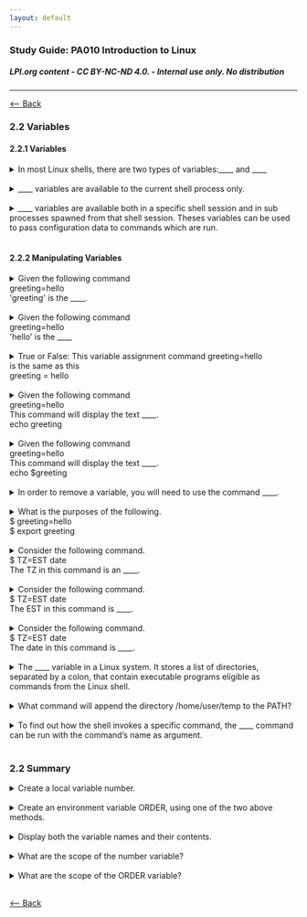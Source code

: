 ```yaml
---
layout: default
---
```

### Study Guide: PA010 Introduction to Linux 
##### *LPI.org content  - CC BY-NC-ND 4.0. - Internal use only. No distribution*
---

[<-- Back](./)

### 2.2 Variables

#### 2.2.1 Variables
<details>
<summary>In most Linux shells, there are two types of variables:____ and ____
</summary>
Local variables<br>
Environment variables
</details>
<br>

<details>
<summary>____ variables are available to the current shell process only.
</summary>
Local
</details>
<br>

<details>
<summary>____ variables  are  available  both  in  a  specific  shell  session  and  in  sub  processes  spawned from  that  shell  session.  Theses  variables  can  be  used  to  pass  configuration  data  to  commands which are run.
</summary>
Environment
</details>
<br>

#### 2.2.2 Manipulating Variables

<details>
<summary>Given the following command<br>
greeting=hello<br>
'greeting' is the ____.
</summary>
variable name
</details>
<br>

<details>
<summary>Given the following command<br>
greeting=hello<br>
'hello' is the ____
</summary>
variable's value
</details>
<br>

<details>
<summary>True or False: This variable assignment command
greeting=hello<br>
is the same as this<br>
greeting = hello<br>
</summary>
False - Don’t put any space before or after the = operator
</details>
<br>

<details>
<summary>Given the following command<br>
greeting=hello<br>
This command will display the text ____.<br>
echo greeting<br> 
</summary>
greeting
</details>
<br>

<details>
<summary>Given the following command<br>
greeting=hello<br>
This command will display the text ____.<br>
echo $greeting<br> 
</summary>
hello
</details>
<br>

<details>
<summary>In order to remove a variable, you will need to use the command ____.
</summary>
unset
</details>
<br>



<details>
<summary>What is the purposes of the following.<br>
$ greeting=hello<br>
$ export greeting<br>
</summary>
The makes  the greeting variable  available  to  subprocesses by turning it  from  a  local  into  an  environment  variable.
</details>
<br>

<details>
<summary>Consider the following command.<br>
$ TZ=EST date<br>
The TZ in this command is an ____.
</summary>
environment variable
</details>
<br>

<details>
<summary>Consider the following command.<br>
$ TZ=EST date<br>
The EST in this command is ____.
</summary>
The value (eastern standard time) that is assigned to the TZ environment variable
</details>
<br>

<details>
<summary>Consider the following command.<br>
$ TZ=EST date<br>
The date in this command is ____.
</summary>
The date command that uses the TZ environment variable when displaying the time.
</details>
<br>

<details>
<summary>The ____ variable in a Linux system. It stores
a list of directories, separated by a colon, that contain executable programs eligible as commands from the Linux shell.
</summary>
PATH
</details>
<br>

<details>
<summary>What command will append the directory /home/user/temp to the PATH?
</summary>
PATH=$PATH:/home/user/temp
</details>
<br>

<details>
<summary>To  find  out  how  the  shell  invokes  a  specific  command,  the ____ command  can  be  run  with  the  command’s name as argument.
</summary>
which (example:which nano)
</details>
<br>

### 2.2 Summary

<details>
<summary>Create a local variable number.
</summary>
$ number=5
</details>
<br>

<details>
<summary>Create an environment variable ORDER, using one of the two above methods.
</summary>
$ ORDER=desc
$ export ORDER
or
$ export ORDER=desc
</details>
<br>

<details>
<summary>Display both the variable names and their contents.
</summary>
$ echo number<br>
$ echo $number<br>
$ echo ORDER<br>
$ echo $ORDER<br>
</details>
<br>

<details>
<summary>What are the scope of the number variable?
</summary>
The scope of the local variable number is the current shell only.
</details>
<br>

<details>
<summary>What are the scope of the ORDER variable?
</summary>
The  scope  of  the  environment  variable  ORDER  is  the  current  shell  and  all  the  subshells generated by it.
</details>
<br>

[<-- Back](./)
